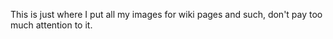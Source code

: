 This is just where I put all my images for wiki pages and such, don't pay too much attention to it.
